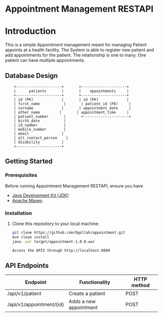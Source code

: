 # Appointment Management RESTAPI

# Introduction
This is a simple Appointment management meant for managing Patient appoints at a health facility.
The System is able to register new patient and add appointments for the patient. The relationship is one to many. One patient can have multiple appointments.

## Database Design
```
    +---------------------+       +---------------------+
    |      patients       |       |    appointments     |
    +---------------------+       +---------------------+
    | id (PK)             |       | id (PK)             |
    | first_name           |       | patient_id (FK)     |
    | surname             |       | appointment_date     |
    | other_name         |       | appointment_time     |
    | patient_number       |       +---------------------+
    | birth_date           |
    | id_number            |
    | mobile_number        |
    | email               |
    | alt_contact_person    |
    | disability          |
    +---------------------+
```

## Getting Started

### Prerequisites
Before running Appointment Management RESTAPI, ensure you have

- [Java Development Kit (JDK)](https://www.oracle.com/java/technologies/javase-downloads.html)
- [Apache Maven](https://maven.apache.org/download.cgi)

### Installation

1. Clone this repository to your local machine:

   ```bash
   git clone https://github.com/Ogollah/appointment.git
   mvn clean install
   java -war target/appointment-1.0.0.war
   
   Access the APIS through http://localhost:8099
   ```
## API Endpoints
|Endpoint                            | Functionality                    |HTTP method 
|------------------------------------|----------------------------------|-------------
|/api/v1/patient                     |Create a patient                  |POST        
|/api/v1/appointment/{id}            |Adds a new appointment            |POST
